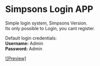 # Simpsons Login APP

Simple login system, Simpsons Version.<br>
Its only possible to Login, you cant register.

Default login credentials:<br>
<b>Username:</b> Admin<br>
<b>Password:</b> Admin<br>

[![Preview]](https://user-images.githubusercontent.com/66210711/171162840-5d13473c-1890-4d3e-83ef-e21eeb825381.mp4)

